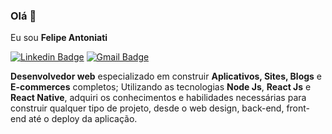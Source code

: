 ### Olá 👋
Eu sou **Felipe Antoniati**

[![Linkedin Badge](https://img.shields.io/badge/-Felipe-blue?style=flat-square&logo=Linkedin&logoColor=white&link=https://www.linkedin.com/in/)](https://www.linkedin.com/) 
[![Gmail Badge](https://img.shields.io/badge/-antoniati.felipe@gmail.com-c14438?style=flat-square&logo=Gmail&logoColor=white&link=mailto:antoniati.felipe@gmail.com)](mailto:antoniati.felipe@gmail.com)

**Desenvolvedor web** especializado em construir **Aplicativos, Sites, Blogs** e **E-commerces** completos; Utilizando as tecnologias **Node Js**, **React Js** e **React Native**, adquiri os conhecimentos e habilidades necessárias para construir qualquer tipo de projeto, desde o web design, back-end, front-end até o deploy da aplicação.
<!--
**Felipe-Antoniati/Felipe-Antoniati** is a ✨ _special_ ✨ repository because its `README.md` (this file) appears on your GitHub profile.
-->
